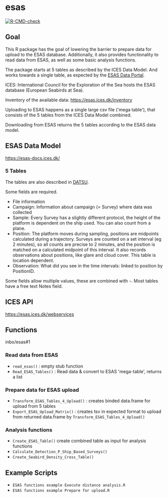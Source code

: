# esas
<!-- badges: start -->
[![R-CMD-check](https://github.com/inbo/esas/actions/workflows/R-CMD-check.yaml/badge.svg)](https://github.com/inbo/esas/actions/workflows/R-CMD-check.yaml)
<!-- badges: end -->

## Goal

This R package has the goal of lowering the barrier to prepare data for upload to the ESAS database. 
Additionally, it also provides functionality to read data from ESAS, 
as well as some basic analysis functions.

The package starts at 5 tables as described by the ICES Data Model. And works towards a single table, as expected by the [ESAS Data Portal](https://www.ices.dk/data/data-portals/Pages/European-Seabirds-at-sea.aspx).


ICES: International Council for the Exploration of the Sea hosts the ESAS
database (European Seabirds at Sea).

Inventory of the available data: https://esas.ices.dk/inventory

Uploading to ESAS happens as a single large csv file ('mega table'), that consists of the 5 tables from the ICES Data Model combined.

Downloading from ESAS returns the 5 tables according to the ESAS data model.

## ESAS Data Model

https://esas-docs.ices.dk/

### 5 Tables

The tables are also described in [DATSU](http://datsu.ices.dk/web/selRep.aspx?Dataset=148).

Some fields are required.

- File information
- Campaign: Information about campaign (= Survey) where data was collected
- Sample: Every Survey has a slightly different protocol, the height of the platform is dependent on the ship used. You can also count from a plane.
- Position: The platform moves during sampling, positions are midpoints calculated during a trajectory. Surveys are counted on a set interval (eg 2 minutes), so all counts are precise to 2 minutes, and the position is matched on a calculated midpoint of this interval. It also records observations about positions, like glare and cloud cover. This table is location dependent.
- Observation: What did you see in the time intervals: linked to position by PositionID.

Some fields allow multiple values, these are combined with `~`. Most tables have a free text Notes field.



## ICES API

https://esas.ices.dk/webservices

## Functions
inbo/esas#1

### Read data from ESAS
- `read_esas()` : empty stub function
- `Read_ESAS_Tables()` : Read data & convert to ESAS 'mega-table', returns a list
### Prepare data for ESAS upload
- `Transform_ESAS_Tables_4_Upload()` : creates binded data.frame for upload from 5 tables
- `Export_ESAS_Upload_Matrix()` : creates tsv in expected format to upload from returned data.frame by `Transform_ESAS_Tables_4_Upload()`

### Analysis functions
- `Create_ESAS_Table()` create combined table as input for analysis functions
- `Calculate_Detection_P_Ship_Based_Surveys()`
- `Create_Seabird_Density_Cross_Table()`

## Example Scripts
- `ESAS functions example Execute distance analysis.R`
- `ESAS functions example Prepare for upload.R`

